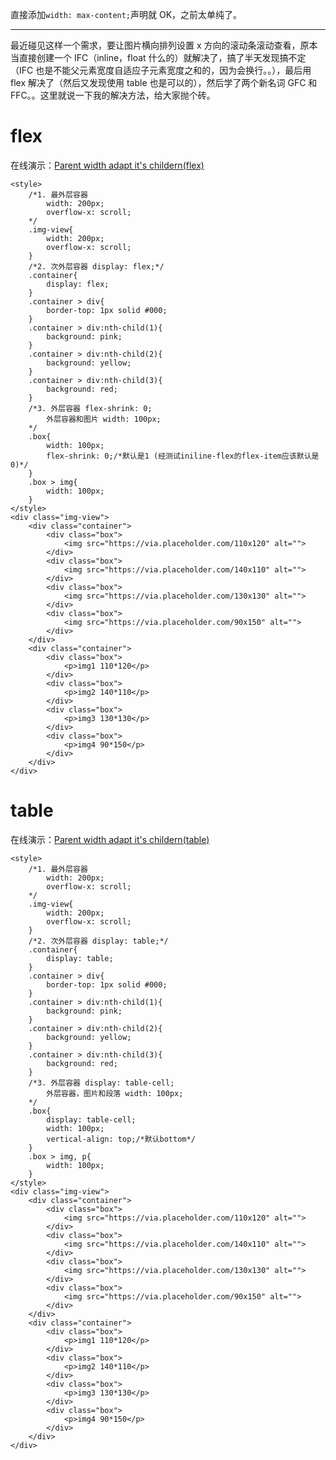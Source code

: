 直接添加`width: max-content;`声明就 OK，之前太单纯了。

* * *

最近碰见这样一个需求，要让图片横向排列设置 x 方向的滚动条滚动查看，原本当直接创建一个 IFC（inline，float 什么的）就解决了，搞了半天发现搞不定（IFC 也是不能父元素宽度自适应子元素宽度之和的，因为会换行。。），最后用 flex 解决了（然后又发现使用 table 也是可以的），然后学了两个新名词 GFC 和 FFC。。这里就说一下我的解决方法，给大家抛个砖。

# flex

在线演示：[Parent width adapt it's childern(flex)](https://codepen.io/1010543618/pen/GbQJgg)

    <style>
        /*1. 最外层容器
            width: 200px;
            overflow-x: scroll;
        */
        .img-view{
            width: 200px;
            overflow-x: scroll;
        }
        /*2. 次外层容器 display: flex;*/
        .container{
            display: flex;
        }
        .container > div{
            border-top: 1px solid #000;
        }
        .container > div:nth-child(1){
            background: pink;
        }
        .container > div:nth-child(2){
            background: yellow;
        }
        .container > div:nth-child(3){
            background: red;
        }
        /*3. 外层容器 flex-shrink: 0;
            外层容器和图片 width: 100px;
        */
        .box{
            width: 100px;
            flex-shrink: 0;/*默认是1 (经测试iniline-flex的flex-item应该默认是0)*/
        }
        .box > img{
            width: 100px;
        }
    </style>
    <div class="img-view">
        <div class="container">
            <div class="box">
                <img src="https://via.placeholder.com/110x120" alt="">
            </div>
            <div class="box">
                <img src="https://via.placeholder.com/140x110" alt="">
            </div>
            <div class="box">
                <img src="https://via.placeholder.com/130x130" alt="">
            </div>
            <div class="box">
                <img src="https://via.placeholder.com/90x150" alt="">
            </div>
        </div>
        <div class="container">
            <div class="box">
                <p>img1 110*120</p>
            </div>
            <div class="box">
                <p>img2 140*110</p>
            </div>
            <div class="box">
                <p>img3 130*130</p>
            </div>
            <div class="box">
                <p>img4 90*150</p>
            </div>
        </div>
    </div>

# table

在线演示：[Parent width adapt it's childern(table)](https://codepen.io/1010543618/pen/JQpddw)

    <style>
        /*1. 最外层容器
            width: 200px;
            overflow-x: scroll;
        */
        .img-view{
            width: 200px;
            overflow-x: scroll;
        }
        /*2. 次外层容器 display: table;*/
        .container{
            display: table;
        }
        .container > div{
            border-top: 1px solid #000;
        }
        .container > div:nth-child(1){
            background: pink;
        }
        .container > div:nth-child(2){
            background: yellow;
        }
        .container > div:nth-child(3){
            background: red;
        }
        /*3. 外层容器 display: table-cell;
            外层容器，图片和段落 width: 100px;
        */
        .box{
            display: table-cell;
            width: 100px;
            vertical-align: top;/*默认bottom*/
        }
        .box > img, p{
            width: 100px;
        }
    </style>
    <div class="img-view">
        <div class="container">
            <div class="box">
                <img src="https://via.placeholder.com/110x120" alt="">
            </div>
            <div class="box">
                <img src="https://via.placeholder.com/140x110" alt="">
            </div>
            <div class="box">
                <img src="https://via.placeholder.com/130x130" alt="">
            </div>
            <div class="box">
                <img src="https://via.placeholder.com/90x150" alt="">
            </div>
        </div>
        <div class="container">
            <div class="box">
                <p>img1 110*120</p>
            </div>
            <div class="box">
                <p>img2 140*110</p>
            </div>
            <div class="box">
                <p>img3 130*130</p>
            </div>
            <div class="box">
                <p>img4 90*150</p>
            </div>
        </div>
    </div>
